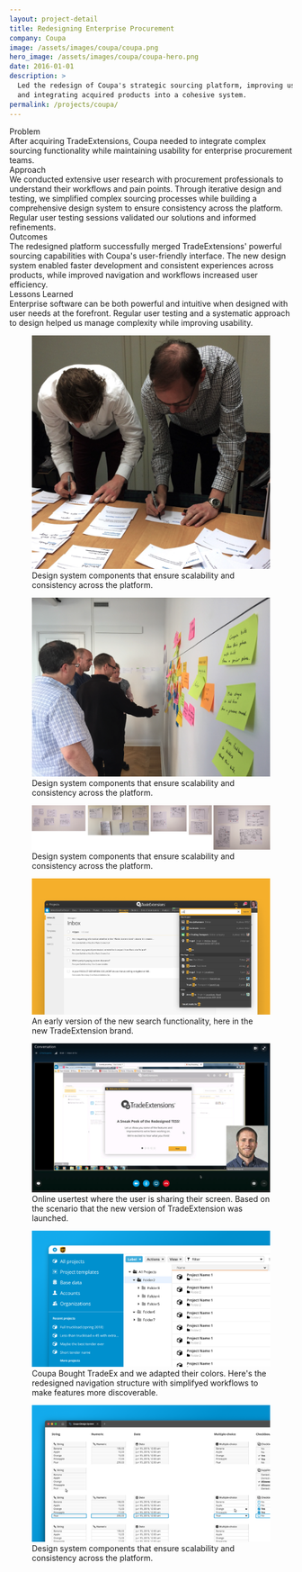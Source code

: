 ```yaml
---
layout: project-detail
title: Redesigning Enterprise Procurement
company: Coupa
image: /assets/images/coupa/coupa.png
hero_image: /assets/images/coupa/coupa-hero.png
date: 2016-01-01
description: >
  Led the redesign of Coupa's strategic sourcing platform, improving usability
  and integrating acquired products into a cohesive system.
permalink: /projects/coupa/
---
```


<div class="project-grid">
  <div class="grid-headline">Problem</div>
  <div class="grid-content">
    After acquiring TradeExtensions, Coupa needed to integrate complex sourcing functionality while maintaining usability for enterprise procurement teams.
  </div>
  
  <div class="grid-headline">Approach</div>
  <div class="grid-content">
    We conducted extensive user research with procurement professionals to understand their workflows and pain points. Through iterative design and testing, we simplified complex sourcing processes while building a comprehensive design system to ensure consistency across the platform. Regular user testing sessions validated our solutions and informed refinements.
  </div>

  <div class="grid-headline">Outcomes</div>
  <div class="grid-content">
    The redesigned platform successfully merged TradeExtensions' powerful sourcing capabilities with Coupa's user-friendly interface. The new design system enabled faster development and consistent experiences across products, while improved navigation and workflows increased user efficiency.
  </div>

  <div class="grid-headline">Lessons Learned</div>
  <div class="grid-content">
    Enterprise software can be both powerful and intuitive when designed with user needs at the forefront. Regular user testing and a systematic approach to design helped us manage complexity while improving usability.
  </div>
</div>
<figure class="project-image">
  <img src="/assets/images/coupa/card-sorting-coupa.png" alt="Components of the CSO design system, including icons, typography, and color palettes.">
  <figcaption>Design system components that ensure scalability and consistency across the platform.</figcaption>
</figure>
<figure class="project-image">
  <img src="/assets/images/coupa/coupa_ws.png" alt="Components of the CSO design system, including icons, typography, and color palettes.">
  <figcaption>Design system components that ensure scalability and consistency across the platform.</figcaption>
</figure>
<figure class="project-image">
  <img src="/assets/images/coupa/sketching.png" alt="Components of the CSO design system, including icons, typography, and color palettes.">
  <figcaption>Design system components that ensure scalability and consistency across the platform.</figcaption>
</figure>
<figure class="project-image">
  <img src="/assets/images/coupa/tradeex_theme.png" alt="Components of the CSO design system, including icons, typography, and color palettes.">
  <figcaption>An early version of the new search functionality, here in the new TradeExtension brand.</figcaption>
</figure>
<figure class="project-image">
  <img src="/assets/images/coupa/usertest.png" alt="Comparison of old and new navigation systems in Coupa, showcasing improved hierarchy and usability.">
  <figcaption>Online usertest where the user is sharing their screen. Based on the scenario that the new version of TradeExtension was launched.</figcaption>
</figure>
<figure class="project-image">
  <img src="/assets/images/coupa/navigation.png" alt="Comparison of old and new navigation systems in Coupa, showcasing improved hierarchy and usability.">
  <figcaption>Coupa Bought TradeEx and we adapted their colors. Here's the redesigned navigation structure with simplifyed workflows to make features more discoverable.</figcaption>
</figure>
<figure class="project-image">
  <img src="/assets/images/coupa/designsystem.png" alt="Components of the CSO design system, including icons, typography, and color palettes.">
  <figcaption>Design system components that ensure scalability and consistency across the platform.</figcaption>
</figure>



